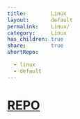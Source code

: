 ```yaml
---
title:        Linux
layout:       default
permalink:    Linux/
category:     Linux
has_children: true
share:        true
shortRepo:

  - linux
  - default    
---
```


# [REPO](https://github.com/14paxton/Linux)